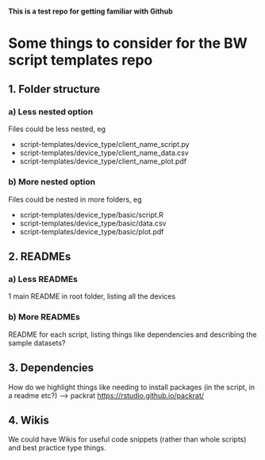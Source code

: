 #### This is a test repo for getting familiar with Github

# Some things to consider for the BW script templates repo

## 1. Folder structure
### a) Less nested option
Files could be less nested, eg
* script-templates/device_type/client_name_script.py
* script-templates/device_type/client_name_data.csv
* script-templates/device_type/client_name_plot.pdf

### b) More nested option
Files could be nested in more folders, eg
* script-templates/device_type/basic/script.R
* script-templates/device_type/basic/data.csv
* script-templates/device_type/basic/plot.pdf

## 2. READMEs
### a) Less READMEs
1 main README in root folder, listing all the devices

### b) More READMEs
README for each script, listing things like dependencies and describing the sample datasets?

## 3. Dependencies
How do we highlight things like needing to install packages (in the script, in a readme etc?)
--> packrat https://rstudio.github.io/packrat/

## 4. Wikis
We could have Wikis for useful code snippets (rather than whole scripts) and best practice type things.
